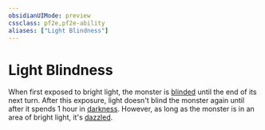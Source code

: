 ```yaml
---
obsidianUIMode: preview
cssclass: pf2e,pf2e-ability
aliases: ["Light Blindness"]
---
```

# Light Blindness

When first exposed to bright light, the monster is [blinded](../conditions.md#Blinded) until the end of its next turn. After this exposure, light doesn't blind the monster again until after it spends 1 hour in [darkness](../../compendium/spells/darkness.md). However, as long as the monster is in an area of bright light, it's [dazzled](../conditions.md#Dazzled).